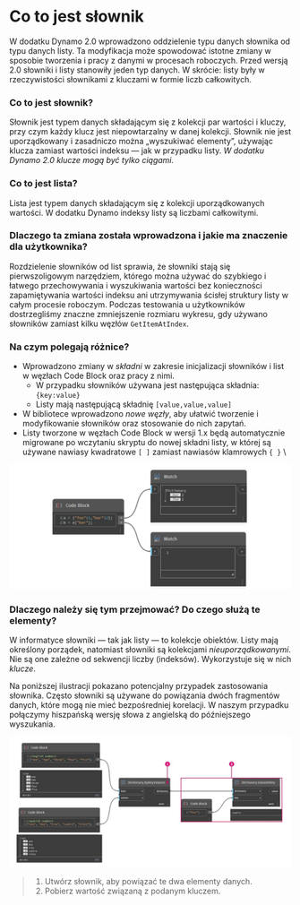 # Co to jest słownik

W dodatku Dynamo 2.0 wprowadzono oddzielenie typu danych słownika od typu danych listy. Ta modyfikacja może spowodować istotne zmiany w sposobie tworzenia i pracy z danymi w procesach roboczych. Przed wersją 2.0 słowniki i listy stanowiły jeden typ danych. W skrócie: listy były w rzeczywistości słownikami z kluczami w formie liczb całkowitych.

### **Co to jest słownik?**

Słownik jest typem danych składającym się z kolekcji par wartości i kluczy, przy czym każdy klucz jest niepowtarzalny w danej kolekcji. Słownik nie jest uporządkowany i zasadniczo można „wyszukiwać elementy”, używając klucza zamiast wartości indeksu — jak w przypadku listy. _W dodatku Dynamo 2.0 klucze mogą być tylko ciągami._

### **Co to jest lista?**

Lista jest typem danych składającym się z kolekcji uporządkowanych wartości. W dodatku Dynamo indeksy listy są liczbami całkowitymi.

### **Dlaczego ta zmiana została wprowadzona i jakie ma znaczenie dla użytkownika?**

Rozdzielenie słowników od list sprawia, że słowniki stają się pierwszoligowym narzędziem, którego można używać do szybkiego i łatwego przechowywania i wyszukiwania wartości bez konieczności zapamiętywania wartości indeksu ani utrzymywania ścisłej struktury listy w całym procesie roboczym. Podczas testowania u użytkowników dostrzegliśmy znaczne zmniejszenie rozmiaru wykresu, gdy używano słowników zamiast kilku węzłów `GetItemAtIndex`.

### **Na czym polegają różnice?**

* Wprowadzono zmiany w _składni_ w zakresie inicjalizacji słowników i list w węzłach Code Block oraz pracy z nimi.
  * W przypadku słowników używana jest następująca składnia: `{key:value}`
  * Listy mają następującą składnię `[value,value,value]`
* W bibliotece wprowadzono _nowe węzły_, aby ułatwić tworzenie i modyfikowanie słowników oraz stosowanie do nich zapytań.
*   Listy tworzone w węzłach Code Block w wersji 1.x będą automatycznie migrowane po wczytaniu skryptu do nowej składni listy, w której są używane nawiasy kwadratowe `[ ]` zamiast nawiasów klamrowych `{ }` \\



![](<../images/5-5/1/what is a dictionary - what are the changes (1) (1) (1).jpg>)



### **Dlaczego należy się tym przejmować? Do czego służą te elementy?**

W informatyce słowniki — tak jak listy — to kolekcje obiektów. Listy mają określony porządek, natomiast słowniki są kolekcjami _nieuporządkowanymi_. Nie są one zależne od sekwencji liczby (indeksów). Wykorzystuje się w nich _klucze_.

Na poniższej ilustracji pokazano potencjalny przypadek zastosowania słownika. Często słowniki są używane do powiązania dwóch fragmentów danych, które mogą nie mieć bezpośredniej korelacji. W naszym przypadku połączymy hiszpańską wersję słowa z angielską do późniejszego wyszukania.

![](../images/5-5/1/whatisadictionary-whatwouldyouusethesefor.jpg)

> 1. Utwórz słownik, aby powiązać te dwa elementy danych.
> 2. Pobierz wartość związaną z podanym kluczem.
